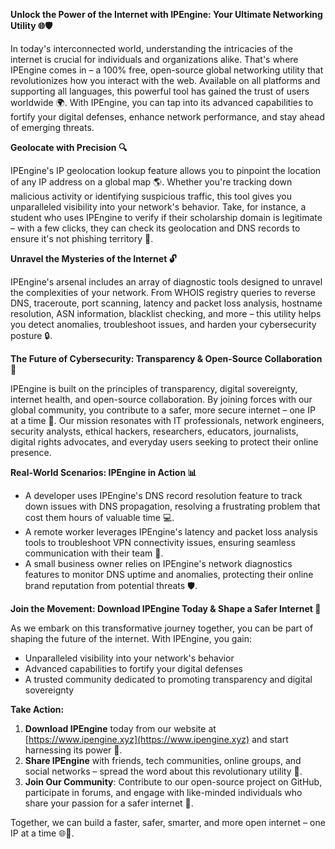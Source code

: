 **Unlock the Power of the Internet with IPEngine: Your Ultimate Networking Utility 🌐🛡️**

In today's interconnected world, understanding the intricacies of the internet is crucial for individuals and organizations alike. That's where IPEngine comes in – a 100% free, open-source global networking utility that revolutionizes how you interact with the web. Available on all platforms and supporting all languages, this powerful tool has gained the trust of users worldwide 🌍. With IPEngine, you can tap into its advanced capabilities to fortify your digital defenses, enhance network performance, and stay ahead of emerging threats.

**Geolocate with Precision 🔍**

IPEngine's IP geolocation lookup feature allows you to pinpoint the location of any IP address on a global map 🌎. Whether you're tracking down malicious activity or identifying suspicious traffic, this tool gives you unparalleled visibility into your network's behavior. Take, for instance, a student who uses IPEngine to verify if their scholarship domain is legitimate – with a few clicks, they can check its geolocation and DNS records to ensure it's not phishing territory 🚀.

**Unravel the Mysteries of the Internet 🔓**

IPEngine's arsenal includes an array of diagnostic tools designed to unravel the complexities of your network. From WHOIS registry queries to reverse DNS, traceroute, port scanning, latency and packet loss analysis, hostname resolution, ASN information, blacklist checking, and more – this utility helps you detect anomalies, troubleshoot issues, and harden your cybersecurity posture 🔒.

**The Future of Cybersecurity: Transparency & Open-Source Collaboration 📡**

IPEngine is built on the principles of transparency, digital sovereignty, internet health, and open-source collaboration. By joining forces with our global community, you contribute to a safer, more secure internet – one IP at a time 🔑. Our mission resonates with IT professionals, network engineers, security analysts, ethical hackers, researchers, educators, journalists, digital rights advocates, and everyday users seeking to protect their online presence.

**Real-World Scenarios: IPEngine in Action 📊**

* A developer uses IPEngine's DNS record resolution feature to track down issues with DNS propagation, resolving a frustrating problem that cost them hours of valuable time 💻.
* A remote worker leverages IPEngine's latency and packet loss analysis tools to troubleshoot VPN connectivity issues, ensuring seamless communication with their team 📱.
* A small business owner relies on IPEngine's network diagnostics features to monitor DNS uptime and anomalies, protecting their online brand reputation from potential threats 🛡️.

**Join the Movement: Download IPEngine Today & Shape a Safer Internet 🌟**

As we embark on this transformative journey together, you can be part of shaping the future of the internet. With IPEngine, you gain:

* Unparalleled visibility into your network's behavior
* Advanced capabilities to fortify your digital defenses
* A trusted community dedicated to promoting transparency and digital sovereignty

**Take Action:**

1. **Download IPEngine** today from our website at [https://www.ipengine.xyz](https://www.ipengine.xyz) and start harnessing its power 🚀.
2. **Share IPEngine** with friends, tech communities, online groups, and social networks – spread the word about this revolutionary utility 🔗.
3. **Join Our Community**: Contribute to our open-source project on GitHub, participate in forums, and engage with like-minded individuals who share your passion for a safer internet 👥.

Together, we can build a faster, safer, smarter, and more open internet – one IP at a time 🌐🚀.